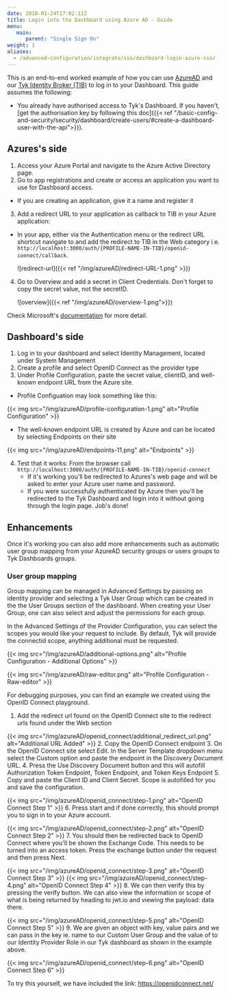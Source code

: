 ```yaml
---
date: 2018-01-24T17:02:11Z
title: Login into the Dashboard using Azure AD - Guide
menu:
   main:
      parent: "Single Sign On"
weight: 1
aliases:
  - /advanced-configuration/integrate/sso/dashboard-login-azure-sso/
---
```



This is an end-to-end worked example of how you can use [AzureAD](https://azure.microsoft.com/en-gb/services/active-directory/) and our [Tyk Identity Broker (TIB)](https://tyk.io/docs/concepts/tyk-components/identity-broker/
) to log in to your Dashboard.
This guide assumes the following:

* You already have authorised access to Tyk's Dashboard. If you haven't, [get the authorisation key by following this doc]({{< ref "/basic-config-and-security/security/dashboard/create-users/#create-a-dashboard-user-with-the-api">}}).

## Azures's side
1. Access your Azure Portal and navigate to the Azure Active Directory page.
2. Go to app registrations and create or access an application you want to use for Dashboard access.
  - If you are creating an application, give it a name and register it 
3. Add a redirect URL to your application as callback to TIB in your Azure application:
  - In your app, either via the Authentication menu or the redirect URL shortcut navigate to and add the redirect to TIB in the Web category i.e. `http://localhost:3000/auth/{PROFILE-NAME-IN-TIB}/openid-connect/callback`.

    ![redirect-url]({{< ref "/img/azureAD/redirect-URL-1.png" >}})
4. Go to Overview and add a secret in Client Credentials. Don't forget to copy the secret value, not the secretID. 

    ![overview]({{< ref "/img/azureAD/overview-1.png">}})

Check Microsoft's [documentation](https://docs.microsoft.com/en-us/azure/active-directory/develop/quickstart-register-app) for more detail.

## Dashboard's side 
1. Log in to your dashboard and select Identity Management, located under System Management
2. Create a profile and select OpenID Connect as the provider type
3. Under Profile Configuration, paste the secret value, clientID, and well-known endpoint URL from the Azure site. 
  - Profile Configuation may look something like this:

  {{< img src="/img/azureAD/profile-configuration-1.png" alt="Profile Configuration" >}}

  - The well-known endpoint URL is created by Azure and can be located by selecting Endpoints on their site

  {{< img src="/img/azureAD/endpoints-11.png" alt="Endpoints" >}}

4. Test that it works:
   From the browser call `http://localhost:3000/auth/{PROFILE-NAME-IN-TIB}/openid-connect`
    - If it's working you'll be redirected to Azures's web page and will be asked to enter your Azure user name and password.
    - If you were successfully authenticated by Azure then you'll be redirected to the Tyk Dashboard and login into it without going through the login page. Job's done!

## Enhancements

Once it's working you can also add more enhancements such as automatic user group mapping from your AzureAD security groups or users groups to Tyk Dashboards groups.

### User group mapping
Group mapping can be managed in Advanced Settings by passing an identity provider and selecting a Tyk User Group which can be created in the the User Groups section of
the dashboard. When creating your User Group, one can also select and adjust the permissions for each group.

In the Advanced Settings of the Provider Configuration, you can select the scopes you would like your request to include. By default, Tyk will provide the connectid scope, anything additional must be requested. 

{{< img src="/img/azureAD/additional-options.png" alt="Profile Configuration - Additional Options" >}}

{{< img src="/img/azureAD/raw-editor.png" alt="Profile Configuration - Raw-editor" >}}

For debugging purposes, you can find an example we created using the OpenID Connect playground.
1. Add the redirect url found on the OpenID Connect site to the redirect urls found under the Web section

{{< img src="/img/azureAD/openid_connect/additional_redirect_url.png" alt="Additional URL Added" >}}
2. Copy the OpenID Connect endpoint
3. On the OpenID Connect site select Edit. In the Server Template dropdown menu select the Custom option and paste the endpoint in the Discovery Document URL. 
4. Press the Use Discovery Document button and this will autofill Authorization Token Endpoint, Token Endpoint, and Token Keys Endpoint
5. Copy and paste the Client ID and Client Secret. Scope is autofilled for you and save the configuration.

{{< img src="/img/azureAD/openid_connect/step-1.png" alt="OpenID Connect Step 1" >}}
6. Press start and if done correctly, this should prompt you to sign in to your Azure account.

{{< img src="/img/azureAD/openid_connect/step-2.png" alt="OpenID Connect Step 2" >}}
7. You should then be redirected back to OpenID Connect where you'll be shown the Exchange Code. This needs to be turned into an access token. Press the exchange button under the request and then press Next.

{{< img src="/img/azureAD/openid_connect/step-3.png" alt="OpenID Connect Step 3" >}}
{{< img src="/img/azureAD/openid_connect/step-4.png" alt="OpenID Connect Step 4" >}}
8. We can then verify this by pressing the verify button. We can also view the information or scope of what is being returned by heading to jwt.io and viewing the payload: data there.

{{< img src="/img/azureAD/openid_connect/step-5.png" alt="OpenID Connect Step 5" >}}
9. We are given an object with key, value pairs and we can pass in the key ie. name to our Custom User Group and the value of to our Identity Provider Role in our Tyk dashboard as shown in the example above. 

{{< img src="/img/azureAD/openid_connect/step-6.png" alt="OpenID Connect Step 6" >}}

To try this yourself, we have included the link: https://openidconnect.net/